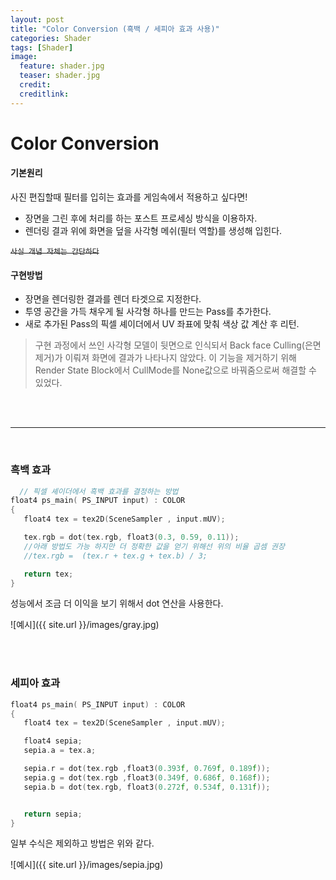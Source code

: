 ```yaml
---
layout: post
title: "Color Conversion (흑백 / 세피아 효과 사용)"
categories: Shader
tags: [Shader]
image:
  feature: shader.jpg
  teaser: shader.jpg
  credit:
  creditlink:
---
```

# Color Conversion

#### 기본원리

  사진 편집할때 필터를 입히는 효과를 게임속에서 적용하고 싶다면!<br>
 - 장면을 그린 후에 처리를 하는 포스트 프로세싱 방식을 이용하자.
 - 렌더링 결과 위에 화면을 덮을 사각형 메쉬(필터 역할)를 생성해 입힌다.

 <del>`사실 개념 자체는 간단하다`</del>

#### 구현방법
- 장면을 렌더링한 결과를 렌더 타겟으로 지정한다.
- 투영 공간을 가득 채우게 될 사각형 하나를 만드는 Pass를 추가한다.
- 새로 추가된 Pass의 픽셀 셰이더에서 UV 좌표에 맞춰 색상 값 계산 후 리턴.

> 구현 과정에서 쓰인 사각형 모델이 뒷면으로 인식되서 Back face Culling(은면 제거)가
이뤄져 화면에 결과가 나타나지 않았다. 이 기능을 제거하기 위해 Render State Block에서 CullMode를 None값으로 바꿔줌으로써 해결할 수 있었다.

<br>
<br>
<hr>
<br>


### 흑백 효과
```c
  // 픽셀 셰이더에서 흑백 효과를 결정하는 방법
float4 ps_main( PS_INPUT input) : COLOR
{   
   float4 tex = tex2D(SceneSampler , input.mUV);

   tex.rgb = dot(tex.rgb, float3(0.3, 0.59, 0.11));
   //아래 방법도 가능 하지만 더 정확한 값을 얻기 위해선 위의 비율 곱셈 권장
   //tex.rgb =  (tex.r + tex.g + tex.b) / 3;

   return tex;
}
```
 성능에서 조금 더 이익을 보기 위해서 dot 연산을 사용한다.  

 ![예시]({{ site.url }}/images/gray.jpg)

<br>
<br>


### 세피아 효과
```c
float4 ps_main( PS_INPUT input) : COLOR
{   
   float4 tex = tex2D(SceneSampler , input.mUV);

   float4 sepia;
   sepia.a = tex.a;

   sepia.r = dot(tex.rgb ,float3(0.393f, 0.769f, 0.189f));
   sepia.g = dot(tex.rgb ,float3(0.349f, 0.686f, 0.168f));
   sepia.b = dot(tex.rgb, float3(0.272f, 0.534f, 0.131f));


   return sepia;
}
```
 일부 수식은 제외하고 방법은 위와 같다.

 ![예시]({{ site.url }}/images/sepia.jpg)
